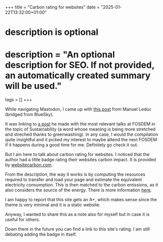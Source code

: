 +++
title = "Carbon rating for websites"
date = "2025-01-22T13:32:00+01:00"

#
# description is optional
#
# description = "An optional description for SEO. If not provided, an automatically created summary will be used."

tags = []
+++

While navigating Mastodon, I came up with [this post](https://bsky.app/profile/mleduc.xyz/post/3lgbu5kn5rc2j) from Manuel Leduc (bridged from BlueSky).

It was linking to [a post](https://mleduc.xyz/fosdem-2025-sustainability/) he made with the most relevant talks at FOSDEM in the topic of Sustainability (a word whose meaning is being more stretched and streched thanks to greenwashing).
In any case, I would the compilation quite insightful and it picked my interest to maybe attend the next FOSDEM if it happens during a good time for me. Definitely go check it out.

But I am here to talk about carbon rating for websites.
I noticed that the author had a little badge rating their websites carbon impact. It is provided by [websitecarbon.com](https://www.websitecarbon.com).

From the description, the way it works is by computing the resources required to transfer and load your page and estimate the equivalent electricity consumption. This is then matched to the carbon emissions, as it also considers the source of the energy. There is more information [here](https://www.websitecarbon.com/how-does-it-work/).

I am happy to report that this site gets an A+, which makes sense since the theme is very minimal and it is a static website.

Anyway, I wanted to share this as a note also for myself but in case it is useful for others.

Down there in the future you can find a link to this site's rating. I am still debating adding the badge in itself.
